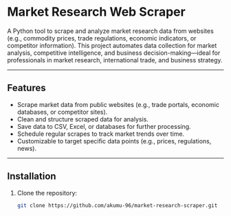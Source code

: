# Market Research Web Scraper

A Python tool to scrape and analyze market research data from websites (e.g., commodity prices, trade regulations, economic indicators, or competitor information). This project automates data collection for market analysis, competitive intelligence, and business decision-making—ideal for professionals in market research, international trade, and business strategy.

---

## Features
- Scrape market data from public websites (e.g., trade portals, economic databases, or competitor sites).
- Clean and structure scraped data for analysis.
- Save data to CSV, Excel, or databases for further processing.
- Schedule regular scrapes to track market trends over time.
- Customizable to target specific data points (e.g., prices, regulations, news).

---

## Installation
1. Clone the repository:
   ```bash
   git clone https://github.com/akumu-96/market-research-scraper.git
